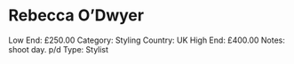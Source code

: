 # Rebecca O’Dwyer

Low End: £250.00
Category: Styling
Country: UK
High End: £400.00
Notes: shoot day. p/d
Type: Stylist